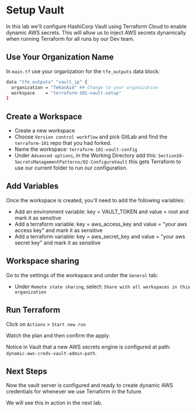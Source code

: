 # Setup Vault

In this lab we'll configure HashiCorp Vault using Terraform Cloud to enable dynamic AWS secrets. This will allow us to inject AWS secrets dynamically when running Terraform for all runs by our Dev team.

## Use Your Organization Name

In `main.tf` use your organization for the `tfe_outputs` data block:

```bash
data "tfe_outputs" "vault_ip" {
  organization = "TeKanAid" ## Change to your organization
  workspace    = "terraform-101-vault-setup"
}
```

## Create a Workspace

- Create a new workspace 
- Choose `Version control workflow` and pick GitLab and find the `terraform-101` repo that you had forked.
- Name the workspace: `terraform-101-vault-config`
- Under `Advanced options`, in the Working Directory add this: `Section10-SecretsManagementPatterns/02-ConfigureVault` this gets Terraform to use our current folder to run our configuration.

## Add Variables

Once the workspace is created, you'll need to add the following variables:

- Add an environment variable: key = VAULT_TOKEN and value = root and mark it as sensitive
- Add a terraform variable: key = aws_access_key and value = "your aws access key" and mark it as sensitive
- Add a terraform variable: key = aws_secret_key and value = "your aws secret key" and mark it as sensitive

## Workspace sharing

Go to the settings of the workspace and under the `General` tab:
- Under `Remote state sharing`, select: `Share with all workspaces in this organization`

## Run Terraform

Click on `Actions` > `Start new run`

Watch the plan and then confirm the apply.

Notice in Vault that a new AWS secrets engine is configured at path: `dynamic-aws-creds-vault-admin-path`.

## Next Steps

Now the vault server is configured and ready to create dynamic AWS credentials for whenever we use Terraform in the future.

We will see this in action in the next lab.